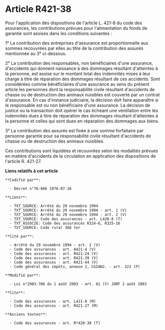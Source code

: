 # Article R421-38

Pour l'application des dispositions de l'article L. 421-8 du code des assurances, les contributions prévues pour
l'alimentation du fonds de garantie sont assises dans les conditions suivantes :

1° La contribution des entreprises d'assurance est proportionnelle aux sommes recouvrées par elles au titre de la
contribution des assurés mentionnée au 3° ci-dessous.

2° La contribution des responsables, non bénéficiaires d'une assurance, d'accidents qui donnent naissance à des dommages
résultant d'atteintes à la personne, est assise sur le montant total des indemnités mises à leur charge à titre de réparation
des dommages résultant de ces accidents. Sont considérées comme bénéficiaires d'une assurance au sens du présent article les
personnes dont la responsabilité civile résultant d'accidents de chasse ou de destruction des animaux nuisibles est couverte
par un contrat d'assurance. En cas d'instance judiciaire, la décision doit faire apparaître si le responsable est ou non
bénéficiaire d'une assurance. La décision de justice ou la transaction doit opérer le cas échéant une ventilation entre les
indemnités dues à titre de réparation des dommages résultant d'atteintes à la personne et celles qui sont dues en réparation
des dommages aux biens.

3° La contribution des assurés est fixée à une somme forfaitaire par personne garantie pour sa responsabilité civile
résultant d'accidents de chasse ou de destruction des animaux nuisibles.

Ces contributions sont liquidées et recouvrées selon les modalités prévues en matière d'accidents de la circulation en
application des dispositions de l'article R. 421-27.

**Liens relatifs à cet article**

	**Codifié par**:

	  - Décret n°76-666 1976-07-16

	**Liens**:

	  - TXT_SOURCE: Arrêté du 29 novembre 1994
	  - TXT_SOURCE: Arrêté du 29 novembre 1994 - art. 1 (V)
	  - TXT_SOURCE: Arrêté du 29 novembre 1994 - art. 2 (V)
	  - TXT_SOURCE: Code des assurances - art. L420-8 (T)
	  - TXT_ASSOCIE: Code des assurances R324-6, R325-16
	  - TXT_SOURCE: Code rural 366 ter

	**Cité par**:

	  - Arrêté du 29 novembre 1994 - art. 2 (V)
	  - Code des assurances - art. A421-4 (V)
	  - Code des assurances - art. R421-24 (V)
	  - Code des assurances - art. R421-39 (V)
	  - Code des assurances - art. R421-44 (V)
	  - Code général des impôts, annexe 2, CGIAN2. - art. 323 (P)

	**Modifié par**:

	  - Loi n°2003-706 du 1 août 2003 - art. 81 (V) JORF 2 août 2003

	**Cite**:

	  - Code des assurances - art. L421-8 (M)
	  - Code des assurances - art. R421-27 (M)

	**Anciens textes**:

	  - Code des assurances - art. R*420-38 (T)
